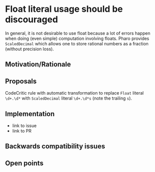 # Float literal usage should be discouraged

In general, it is not desirable to use float because a lot of errors happen when doing (even simple) computation involving floats.
Pharo provides `ScaledDecimal` which allows one to store rational numbers as a fraction (without precision loss). 

## Motivation/Rationale

## Proposals
CodeCritic rule with automatic transformation to replace `Float` literal `\d+.\d*` with `ScaledDecimal` literal `\d+.\d*s` (note the trailing `s`).

## Implementation
* link to issue
* link to PR

## Backwards compatibility issues

## Open points

